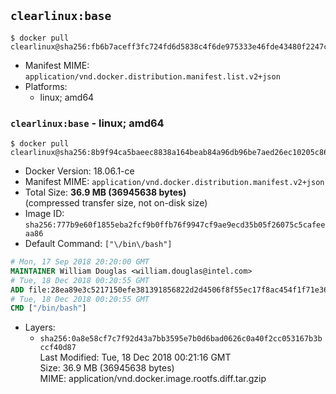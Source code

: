 ## `clearlinux:base`

```console
$ docker pull clearlinux@sha256:fb6b7aceff3fc724fd6d5838c4f6de975333e46fde43480f2247c03179ad0d0b
```

-	Manifest MIME: `application/vnd.docker.distribution.manifest.list.v2+json`
-	Platforms:
	-	linux; amd64

### `clearlinux:base` - linux; amd64

```console
$ docker pull clearlinux@sha256:8b9f94ca5baeec8838a164beab84a96db96be7aed26ec10205c867e28c007a3c
```

-	Docker Version: 18.06.1-ce
-	Manifest MIME: `application/vnd.docker.distribution.manifest.v2+json`
-	Total Size: **36.9 MB (36945638 bytes)**  
	(compressed transfer size, not on-disk size)
-	Image ID: `sha256:777b9e60f1855eba2fcf9b0ffb76f9947cf9ae9ecd35b05f26075c5cafeeaa86`
-	Default Command: `["\/bin\/bash"]`

```dockerfile
# Mon, 17 Sep 2018 20:20:00 GMT
MAINTAINER William Douglas <william.douglas@intel.com>
# Tue, 18 Dec 2018 00:20:55 GMT
ADD file:28ea89e3c5217150efe381391856822d2d4506f8f55ec17f8ac454f1f71e3632 in / 
# Tue, 18 Dec 2018 00:20:55 GMT
CMD ["/bin/bash"]
```

-	Layers:
	-	`sha256:0a8e58cf7c7f92d43a7bb3595e7b0d6bad0626c0a40f2cc053167b3bccf40d87`  
		Last Modified: Tue, 18 Dec 2018 00:21:16 GMT  
		Size: 36.9 MB (36945638 bytes)  
		MIME: application/vnd.docker.image.rootfs.diff.tar.gzip
